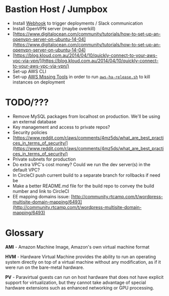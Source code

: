 # Bastion Host / Jumpbox
- Install [Webhook](https://github.com/adnanh/webhook) to trigger deployments / Slack communication
- Install OpenVPN server (maybe overkill)
- [https://www.digitalocean.com/community/tutorials/how-to-set-up-an-openvpn-server-on-ubuntu-14-04](https://www.digitalocean.com/community/tutorials/how-to-set-up-an-openvpn-server-on-ubuntu-14-04)
- [https://blog.kloud.com.au/2014/04/10/quickly-connect-to-your-aws-vpc-via-vpn/](https://blog.kloud.com.au/2014/04/10/quickly-connect-to-your-aws-vpc-via-vpn/)
- Set-up AWS CLI
- Set-up [AWS Missing Tools](https://github.com/colinbjohnson/aws-missing-tools) in order to run [`aws-ha-release.sh`](https://github.com/colinbjohnson/aws-missing-tools/blob/master/aws-ha-release/aws-ha-release.sh) to kill instances on deployment

# TODO/???
- Remove MySQL packages from localhost on production. We'll be using an external database
- Key management and access to private repos?
- Security policies
- [https://www.reddit.com/r/aws/comments/4mz5ds/what_are_best_practices_in_terms_of_security/](https://www.reddit.com/r/aws/comments/4mz5ds/what_are_best_practices_in_terms_of_security/)
- Private subnets for production
- Do extra VPC's cost money? Could we run the dev server(s) in the default VPC?
- In CircleCI push current build to a separate branch for rollbacks if need be
- Make a better README.md file for the build repo to convey the build number and link to CircleCI
- EE mapping domains issue: [http://community.rtcamp.com/t/wordpress-multisite-domain-mapping/6493](http://community.rtcamp.com/t/wordpress-multisite-domain-mapping/6493)


# Glossary
**AMI** - Amazon Machine Image, Amazon's own virtual machine format

**HVM** - Hardware Virtual Machine provides the ability to run an operating system directly on top of a virtual machine without any modification, as if it were run on the bare-metal hardware.

**PV** - Paravirtual guests can run on host hardware that does not have explicit
support for virtualization, but they cannot take advantage of special hardware
extensions such as enhanced networking or GPU processing.
